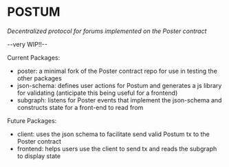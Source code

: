 # POSTUM
*Decentralized protocol for forums implemented on the Poster contract*

--very WIP!!--

Current Packages:
- poster: a minimal fork of the Poster contract repo for use in testing the other packages
- json-schema: defines user actions for Postum and generates a js library for validating (anticipate this being useful for a frontend)
- subgraph: listens for Poster events that implement the json-schema and constructs state for a front-end to read from

Future Packages:
- client: uses the json schema to facilitate send valid Postum tx to the Poster contract
- frontend: helps users use the client to send tx and reads the subgraph to display state
